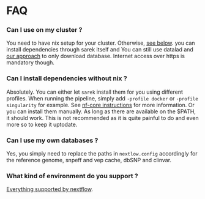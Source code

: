 # FAQ

### Can I use on my cluster ?

You need to have nix setup for your cluster. Otherwise,
[see below](./faq.md#can-i-install-dependencies-without-nix). you can install
dependencies through sarek itself and You can still use datalad and
[our approach](/docs/src/tutorial.md#downloading-all-databases) to only download
database. Internet access over https is mandatory though.

### Can I install dependencies without nix ?

Absolutely. You can either let `sarek` install them for you using different
profiles. When running the pipeline, simply add `-profile docker` or
`-profile singularity` for example. See
[nf-core instructions](https://nf-co.re/docs/usage/installation#pipeline-software)
for more information. Or you can install them manually. As long as there are
available on the $PATH, it should work. This is not recommended as it is quite
painful to do and even more so to keep it uptodate.

### Can I use my own databases ?

Yes, you simply need to replace the paths in `nextlow.config` accordingly for
the reference genome, snpeff and vep cache, dbSNP and clinvar.

### What kind of environment do you support ?

[Everything supported by nextflow](https://www.nextflow.io/docs/latest/executor.html).
